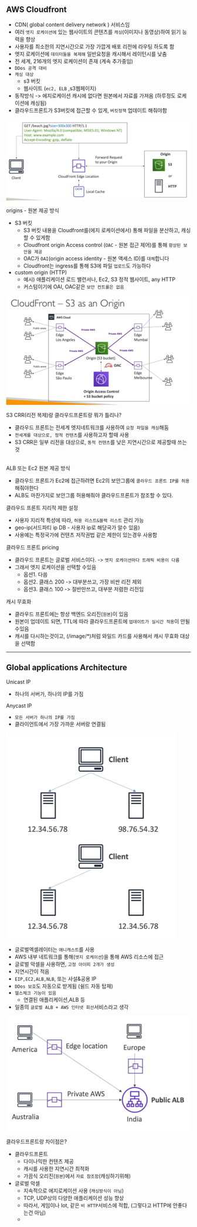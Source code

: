 ## AWS Cloudfront

- CDN( global content delivery network ) 서비스임
- 여러 `엣지 로케이션에` 있는 웹사이트의 콘텐츠를 `캐싱`(이미지나 동영상)하여 읽기 능력을 향상
- 사용자를 최소한의 지연시간으로 가장 가깝게 배포 리전에 라우팅 하도록 함
- 엣지 로케이션에 `데이터들을 복제해` 일반요청을 캐시해서 레이턴시를 낮춤
- 전 세계, 216개의 엣지 로케이션이 존재 (계속 추가중임)
- `DDos 공격 대비`
- `캐싱 대상`
  - s3 버킷
  - 웹사이트 (`ec2, ELB` ,s3웹페이지)
- 동작방식 -> 에지로케이션 캐시에 없다면 원본에서 자료를 가져옴 (하루정도 로케이션에 캐싱됨)
- 클라우드프론트가 S3버킷에 접근할 수 있게, `버킷정책` 업데이트 해줘야함 


![Alt text](../etc/image2/%ED%81%B4%EB%9D%BC%EC%9A%B0%EB%93%9C%ED%94%84%EB%A1%A0%ED%8A%B81.png)


origins - 원본 제공 방식
- S3 버킷
  - S3 버킷 내용을 Cloudfront를(에지 로케이션에서) 통해 파일을 분산하고, 캐싱 할 수 있게함
  - Cloudfront origin Access control (`OAC` - 원본 접근 제어)를 통해 `향상된 보안을 제공`
  - OAC가 `OAI`(origin access identity - 원본 액세스 ID)를 `대체`합니다
  - Cloudfront는 ingress를 통해 S3에 파일 `업로드`도 가능하다
- custom origin  (HTTP)
  - 예시) 애플리케이션 로드 밸런서나, Ec2, S3 정적 웹사이트, any HTTP
  - 커스텀이기에 OAI, OAC같은 `보안 컨트롤은 없음`

![Alt text](../etc/image2/%ED%81%B4%EB%9D%BC%EC%9A%B0%EB%93%9C%ED%94%84%EB%A1%A0%ED%8A%B82.png)


S3 CRR(리전 복제)랑 클라우드프론트랑 뭐가 틀리나?
- 클라우드 프론트는 전세계 엣지네트워크를 사용하여 `요청 파일을 캐싱`해둠
- `전세계를 대상으로, 정적 컨텐츠`를 사용하고자 할때 사용
- S3 CRR은 일부 리전을 대상으로, `동적 컨텐츠`를 낮은 지연시간으로 제공할때 쓰는것
<br><br>





ALB 또는 Ec2 원본 제공 방식
- 클라우드 프론트가 Ec2에 접근하려면 Ec2의 보안그룹에 `클라우드 프론트 IP를 허용` 해줘야한다 
- ALB도 마찬가지로 보안그룹 허용해줘야 클라우드프론트가 참조할 수 있다.


클라우드 프론트 지리적 제한 설정
- 사용자 지리적 특성에 따라, `허용 리스트&블랙 리스트` 관리 가능
- geo-ip(서드파티 ip DB - 사용자 ip로 해당국가 알수 있음)
- 사용예는 특정국가에 컨텐츠 저작권법 같은 제한이 있는경우 사용함


클라우드 프론트 pricing
- 클라우드 프론트는 글로벌 서비스이다. -> `엣지 로케이션마다 트래픽 비용이 다름`
- 그래서 엣지 로케이션을 선택할 수있음
  - 옵션1. 다씀
  - 옵션2. 클래스 200 -> 대부분쓰고, 가장 비싼 리전 제외
  - 옵션3. 클래스 100 -> 절반만쓰고, 대부분 저렴한 리전임


캐시 무효화
- 클라우드 프론트에는 항상 백엔드 오리진(`원본`)이 있음
- 원본이 업데이트 되면, TTL에 따라 클라우드프론트에 `업데이트가 실시간 적용`이 안될수있음
- 캐시를 다시하는것이고, (/image/*)처럼 와일드 카드를 사용해서 캐시 무효화 대상을 선택함









--------------------------
## Global applications Architecture


Unicast IP
- 하나의 서버가, 하나의 IP를 가짐

Anycast IP
- `모든 서버가 하나의 IP를 가짐`
- 클라이언트에서 가장 가까운 서버랑 연결됨


![Alt text](../etc/image2/%EC%95%A0%EB%8B%88%EC%BA%90%EC%8A%A4%ED%8A%B8.png)




- 글로벌엑셀레이터는 `애니캐스트`를 사용
- AWS 내부 네트워크를 통해(`엣지 로케이션`)을 통해 AWS 리소스에 접근
- 글로벌 악셀을 사용하면, `고정 아이피 2개가 생성`
- 지연시간이 적음
- `EIP,EC2,ALB,NLB`, 또는 사설&공용 IP
- `DDos 보호`도 자동으로 받게됨 (쉴드 자동 탑재)
- `헬스체크 기능이 있음`
  - 연결된 애플리케이션,ALB 등
- 일종의 `글로벌 ALB + AWS 인터넷 회선`서비스라고 생각

![Alt text](../etc/image2/%EA%B8%80%EB%A1%9C%EB%B2%8C%EC%95%85%EC%84%B8%EB%A0%88%EC%9D%B4%ED%84%B0.png)



클라우드프론트랑 차이점은?
- 클라우드프론트
  - 다이나믹한 컨텐츠 제공
  - 캐시를 사용한 지연시간 최적화
  - 가끔식 오리진(`원본`)에서 `자료 참조함`(캐싱하기위해)
- 글로벌 악셀
  - 지속적으로 에지로케이션 사용 (`캐싱방식이 아님`)
  - TCP, UDP상의 다양한 애플리케이션 성능 향상
  - 따라서, 게임이나 Iot, 같은 `비 HTTP`서비스에 적합, (그렇다고 HTTP에 안좋다는건 아님)
  - 

























